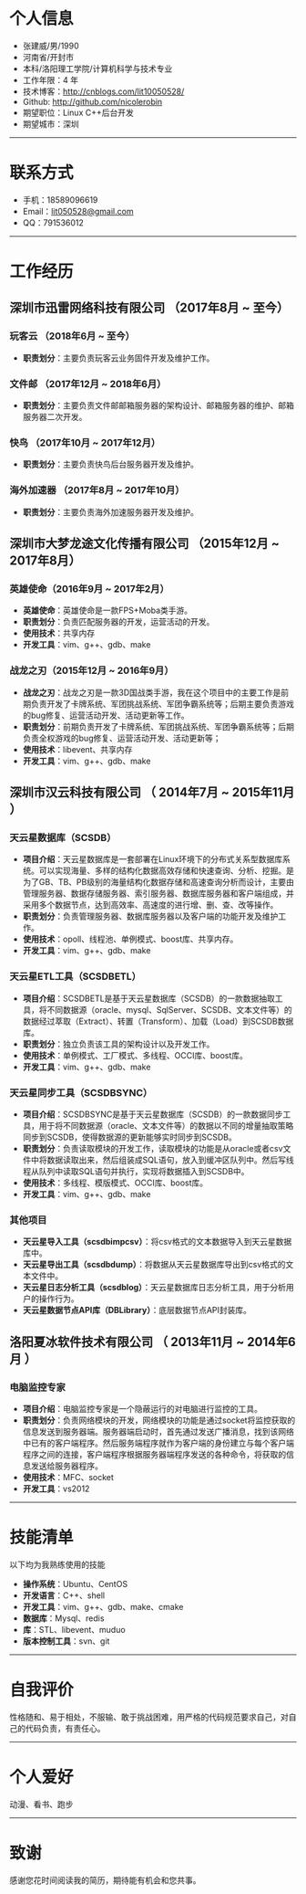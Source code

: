 # 个人信息

 - 张建威/男/1990
 - 河南省/开封市
 - 本科/洛阳理工学院/计算机科学与技术专业 
 - 工作年限：4 年
 - 技术博客：http://cnblogs.com/lit10050528/
 - Github: http://github.com/nicolerobin
 - 期望职位：Linux C++后台开发
 - 期望城市：深圳

---

# 联系方式

- 手机：18589096619
- Email：lit050528@gmail.com 
- QQ：791536012

---

# 工作经历
## 深圳市迅雷网络科技有限公司 （2017年8月 ~ 至今）
### 玩客云 （2018年6月 ~ 至今）
* __职责划分__：主要负责玩客云业务固件开发及维护工作。

### 文件邮 （2017年12月 ~ 2018年6月）
* __职责划分__：主要负责文件邮邮箱服务器的架构设计、邮箱服务器的维护、邮箱服务器二次开发。

### 快鸟 （2017年10月 ~ 2017年12月）
* __职责划分__：主要负责快鸟后台服务器开发及维护。

### 海外加速器 （2017年8月 ~ 2017年10月）
* __职责划分__：主要负责海外加速服务器开发及维护。

## 深圳市大梦龙途文化传播有限公司 （2015年12月 ~ 2017年8月）

### 英雄使命（2016年9月 ~ 2017年2月）
* __英雄使命__：英雄使命是一款FPS+Moba类手游。
* __职责划分__：负责匹配服务器的开发，运营活动的开发。
* __使用技术__：共享内存
* __开发工具__：vim、g++、gdb、make

### 战龙之刃（2015年12月 ~ 2016年9月）
* __战龙之刃__：战龙之刃是一款3D国战类手游，我在这个项目中的主要工作是前期负责开发了卡牌系统、军团挑战系统、军团争霸系统等；后期主要负责游戏的bug修复、运营活动开发、活动更新等工作。
* __职责划分__：前期负责开发了卡牌系统、军团挑战系统、军团争霸系统等；后期负责全权游戏的bug修复、运营活动开发、活动更新等；
* __使用技术__：libevent、共享内存
* __开发工具__：vim、g++、gdb、make

## 深圳市汉云科技有限公司 （ 2014年7月 ~ 2015年11月 ）

### 天云星数据库（SCSDB）
* __项目介绍__：天云星数据库是一套部署在Linux环境下的分布式关系型数据库系统。可以实现海量、多样的结构化数据高效存储和快速查询、分析、挖掘。是为了GB、TB、PB级别的海量结构化数据存储和高速查询分析而设计，主要由管理服务器、数据存储服务器、索引服务器、数据库服务器和客户端组成，并采用多个数据节点，达到高效率、高速度的进行增、删、查、改等操作。
* __职责划分__：负责管理服务器、数据库服务器以及客户端的功能开发及维护工作。
* __使用技术__：opoll、线程池、单例模式、boost库、共享内存。
* __开发工具__：vim、g++、gdb、make

### 天云星ETL工具（SCSDBETL）
* __项目介绍__：SCSDBETL是基于天云星数据库（SCSDB）的一款数据抽取工具，将不同数据源（oracle、mysql、SqlServer、SCSDB、文本文件等）的数据经过萃取（Extract）、转置（Transform）、加载（Load）到SCSDB数据库。
* __职责划分__：独立负责该工具的架构设计以及开发工作。
* __使用技术__：单例模式、工厂模式、多线程、OCCI库、boost库。
* __开发工具__：vim、g++、gdb、make

### 天云星同步工具（SCSDBSYNC）
* __项目介绍__：SCSDBSYNC是基于天云星数据库（SCSDB）的一款数据同步工具，用于将不同数据源（oracle、文本文件等）的数据以不同的增量抽取策略同步到SCSDB，使得数据源的更新能够实时同步到SCSDB。
* __职责划分__：负责读取模块的开发工作，读取模块的功能是从oracle或者csv文件中将数据读取出来，然后组装成SQL语句，放入到缓冲区队列中。然后写线程从队列中读取SQL语句并执行，实现将数据插入到SCSDB中。
* __使用技术__：多线程、模版模式、OCCI库、boost库。
* __开发工具__：vim、g++、gdb、make

### 其他项目
* __天云星导入工具（scsdbimpcsv）__：将csv格式的文本数据导入到天云星数据库中。  
* __天云星导出工具（scsdbdump）__：将数据从天云星数据库导出到csv格式的文本文件中。  
* __天云星日志分析工具（scsdblog）__：天云星数据库日志分析工具，用于分析用户的操作行为。  
* __天云星数据节点API库（DBLibrary）__：底层数据节点API封装库。  

 
## 洛阳夏冰软件技术有限公司 （ 2013年11月 ~ 2014年6月 ）

### 电脑监控专家
* __项目介绍__：电脑监控专家是一个隐蔽运行的对电脑进行监控的工具。
* __职责划分__：负责网络模块的开发，网络模块的功能是通过socket将监控获取的信息发送到服务器端。服务器端启动时，首先通过发送广播消息，找到该网络中已有的客户端程序。然后服务端程序就作为客户端的身份建立与每个客户端程序之间的连接，客户端程序根据服务器端程序发送的各种命令，将获取的信息发送给服务器程序。
* __使用技术__：MFC、socket
* __开发工具__：vs2012

---

# 技能清单

以下均为我熟练使用的技能

* __操作系统__：Ubuntu、CentOS
* __开发语言__：C++、shell
* __开发工具__：vim、g++、gdb、make、cmake
* __数据库__：Mysql、redis
* __库__：STL、libevent、muduo
* __版本控制工具__：svn、git

---

# 自我评价
性格随和、易于相处，不服输、敢于挑战困难，用严格的代码规范要求自己，对自己的代码负责，有责任心。

---

# 个人爱好
动漫、看书、跑步

---

# 致谢
感谢您花时间阅读我的简历，期待能有机会和您共事。
